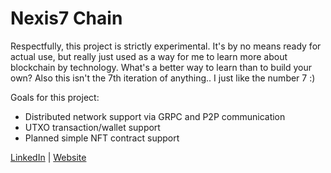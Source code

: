 # Nexis7 Chain

Respectfully, this project is strictly experimental. It's by no means ready for actual use, but really just used as a way for me to learn more about blockchain by technology. What's a better way to learn than to build your own? Also this isn't the 7th iteration of anything.. I just like the number 7 :)

Goals for this project: 
- Distributed network support via GRPC and P2P communication 
- UTXO transaction/wallet support
- Planned simple NFT contract support

[LinkedIn](https://www.linkedin.com/in/peter-rausch-48401a67/) | [Website](https://peterraus.ch) 